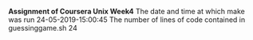 **Assignment of Coursera Unix Week4**
The date and time at which make was run
24-05-2019-15:00:45
The number of lines of code contained in guessinggame.sh
24
